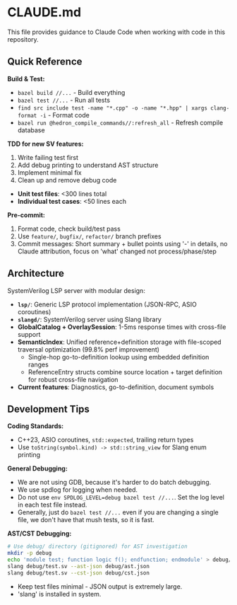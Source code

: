 # CLAUDE.md

This file provides guidance to Claude Code when working with code in this repository.

## Quick Reference

**Build & Test:**

- `bazel build //...` - Build everything
- `bazel test //...` - Run all tests
- `find src include test -name "*.cpp" -o -name "*.hpp" | xargs clang-format -i` - Format code
- `bazel run @hedron_compile_commands//:refresh_all` - Refresh compile database

**TDD for new SV features:**

1. Write failing test first
2. Add debug printing to understand AST structure
3. Implement minimal fix
4. Clean up and remove debug code

- **Unit test files**: <300 lines total
- **Individual test cases**: <50 lines each

**Pre-commit:**

1. Format code, check build/test pass
2. Use `feature/`, `bugfix/`, `refactor/` branch prefixes
3. Commit messages: Short summary + bullet points using '-' in details, no Claude attribution, focus on 'what' changed not process/phase/step

## Architecture

SystemVerilog LSP server with modular design:

- **`lsp/`**: Generic LSP protocol implementation (JSON-RPC, ASIO coroutines)
- **`slangd/`**: SystemVerilog server using Slang library
- **GlobalCatalog + OverlaySession**: 1-5ms response times with cross-file support
- **SemanticIndex**: Unified reference+definition storage with file-scoped traversal optimization (99.8% perf improvement)
  - Single-hop go-to-definition lookup using embedded definition ranges
  - ReferenceEntry structs combine source location + target definition for robust cross-file navigation
- **Current features**: Diagnostics, go-to-definition, document symbols

## Development Tips

**Coding Standards:**

- C++23, ASIO coroutines, `std::expected`, trailing return types
- Use `toString(symbol.kind) -> std::string_view` for Slang enum printing

**General Debugging:**

- We are not using GDB, because it's harder to do batch debugging.
- We use spdlog for logging when needed.
- Do not use `env SPDLOG_LEVEL=debug bazel test //...`. Set the log level in each test file instead.
- Generally, just do `bazel test //...` even if you are changing a single file, we don't have that mush tests, so it is fast.

**AST/CST Debugging:**

```bash
# Use debug/ directory (gitignored) for AST investigation
mkdir -p debug
echo 'module test; function logic f(); endfunction; endmodule' > debug/test.sv
slang debug/test.sv --ast-json debug/ast.json
slang debug/test.sv --cst-json debug/cst.json
```

- Keep test files minimal - JSON output is extremely large.
- 'slang' is installed in system.
